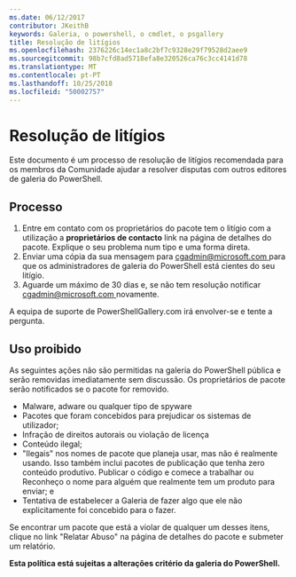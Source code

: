 ```yaml
---
ms.date: 06/12/2017
contributor: JKeithB
keywords: Galeria, o powershell, o cmdlet, o psgallery
title: Resolução de litígios
ms.openlocfilehash: 2376226c14ec1a8c2bf7c9328e29f79528d2aee9
ms.sourcegitcommit: 98b7cfd8ad5718efa8e320526ca76c3cc4141d78
ms.translationtype: MT
ms.contentlocale: pt-PT
ms.lasthandoff: 10/25/2018
ms.locfileid: "50002757"
---
```

# <a name="dispute-resolution"></a>Resolução de litígios

Este documento é um processo de resolução de litígios recomendada para os membros da Comunidade ajudar a resolver disputas com outros editores de galeria do PowerShell.

## <a name="process"></a>Processo

1. Entre em contato com os proprietários do pacote tem o litígio com a utilização a **proprietários de contacto** link na página de detalhes do pacote.
   Explique o seu problema num tipo e uma forma direta.
2. Enviar uma cópia da sua mensagem para [ cgadmin@microsoft.com ](mailto:cgadmin@microsoft.com) para que os administradores de galeria do PowerShell está cientes do seu litígio.
3. Aguarde um máximo de 30 dias e, se não tem resolução notificar [ cgadmin@microsoft.com ](mailto:cgadmin@microsoft.com) novamente.

A equipa de suporte de PowerShellGallery.com irá envolver-se e tente a pergunta.

## <a name="prohibited-use"></a>Uso proibido

As seguintes ações não são permitidas na galeria do PowerShell pública e serão removidas imediatamente sem discussão.  Os proprietários de pacote serão notificados se o pacote for removido.

- Malware, adware ou qualquer tipo de spyware
- Pacotes que foram concebidos para prejudicar os sistemas de utilizador;
- Infração de direitos autorais ou violação de licença
- Conteúdo ilegal;
- "Ilegais" nos nomes de pacote que planeja usar, mas não é realmente usando. Isso também inclui pacotes de publicação que tenha zero conteúdo produtivo.
  Publicar o código e comece a trabalhar ou Reconheço o nome para alguém que realmente tem um produto para enviar; e
- Tentativa de estabelecer a Galeria de fazer algo que ele não explicitamente foi concebido para o fazer.

Se encontrar um pacote que está a violar de qualquer um desses itens, clique no link "Relatar Abuso" na página de detalhes do pacote e submeter um relatório.

**Esta política está sujeitas a alterações critério da galeria do PowerShell.**
